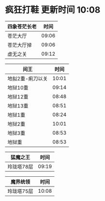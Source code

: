 # 疯狂打鞋 更新时间 10:08

| 四象苍茫长老   | 时间    |
|--------|-------|
| 苍茫大厅 | 09:06 |
| 苍茫大厅掉 | 09:06 |
| 虚无之关 | 09:12 |

| 间王   | 时间    |
|--------|-------|
| 地拟2重-痢刀以关 | 10:01 |
| 地狱10重 | 09:14 |
| 地狱12重 | 08:48 |
| 地狱13重 | 08:51 |
| 地狱1重 | 08:24 |
| 地狱2重 | 10:01 |
| 地狱3重 | 08:53 |
| 地狱重 | 08:53 |

| 猛魔之王   | 时间    |
|--------|-------|
| 玲珑塔78层 | 09:19 |

| 魔界统领   | 时间    |
|--------|-------|
| 玲珑塔75层 | 10:08 |